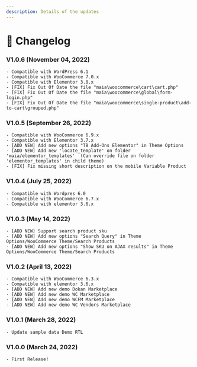 ```yaml
---
description: Details of the updates
---
```


# 📝 Changelog

### **V1.0.6 (**November 04**, 2022)**

```
- Compatible with WordPress 6.1
- Compatible with WooCommerce 7.0.x
- Compatible with Elementor 3.8.x
- [FIX] Fix Out Of Date the file "maia\woocommerce\cart\cart.php"
- [FIX] Fix Out Of Date the file "maia\woocommerce\global\form-login.php"
- [FIX] Fix Out Of Date the file "maia\woocommerce\single-product\add-to-cart\grouped.php"
```

### **V1.0.5 (**September 26**, 2022)**

```
- Compatible with WooCommerce 6.9.x
- Compatible with Elementor 3.7.x
- [ADD NEW] Add new options "TB Add-Ons Elementor" in Theme Options
- [ADD NEW] Add new 'locate_template' on folder 'maia/elementor_templates'  (Can override file on folder 'elementor_templates' in child theme)
- [FIX] Fix missing short description on the mobile Variable Product
```

### **V1.0.4 (**July 25**, 2022)**

```
- Compatible with Wordpres 6.0
- Compatible with WooCommerce 6.7.x
- Compatible with elementor 3.6.x
```

### **V1.0.3 (**May 14**, 2022)**

```
- [ADD NEW] Support search product sku
- [ADD NEW] Add new options "Search Query" in Theme Options/WooCommerce Theme/Search Products
- [ADD NEW] Add new options "Show SKU on AJAX results" in Theme Options/WooCommerce Theme/Search Products
```

### **V1.0.2 (**April 13**, 2022)**

```
- Compatible with WooCommerce 6.3.x
- Compatible with elementor 3.6.x
- [ADD NEW] Add new demo Dokan Marketplace
- [ADD NEW] Add new demo WC Marketplace
- [ADD NEW] Add new demo WCFM Marketplace
- [ADD NEW] Add new demo WC Vendors Marketplace
```

### **V1.0.1 (March 28, 2022)**

```
- Update sample data Demo RTL
```

### **V1.0.0 (March 24, 2022)**

```
- First Release!
```
